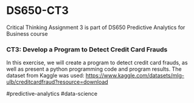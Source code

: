 # DS650-CT3
Critical Thinking Assignment 3 is part of DS650 Predictive Analytics for Business course

### CT3: Develop a Program to Detect Credit Card Frauds

In this exercise, we will create a program to detect credit card frauds, as well as present a python programming code and program results. 
The dataset from Kaggle was used: https://www.kaggle.com/datasets/mlg-ulb/creditcardfraud?resource=download

#predictive-analytics #data-science
